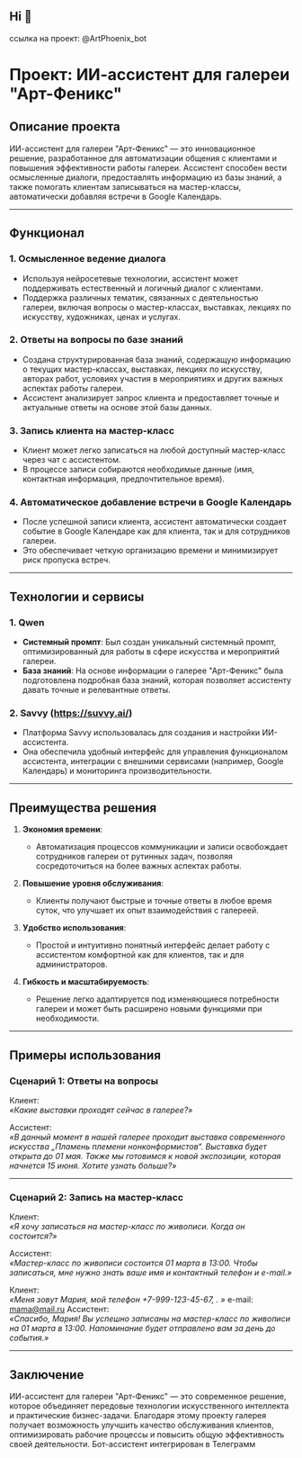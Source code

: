 ## Hi 👋
ссылка на проект: @ArtPhoenix_bot




# Проект: ИИ-ассистент для галереи "Арт-Феникс"

## Описание проекта

ИИ-ассистент для галереи "Арт-Феникс" — это инновационное решение, разработанное для автоматизации общения с клиентами и повышения эффективности работы галереи. Ассистент способен вести осмысленные диалоги, предоставлять информацию из базы знаний, а также помогать клиентам записываться на мастер-классы, автоматически добавляя встречи в Google Календарь.

---

## Функционал

### 1. **Осмысленное ведение диалога**
   - Используя нейросетевые технологии, ассистент может поддерживать естественный и логичный диалог с клиентами.
   - Поддержка различных тематик, связанных с деятельностью галереи, включая вопросы о мастер-классах, выставках, лекциях по искусству, художниках, ценах и услугах.

### 2. **Ответы на вопросы по базе знаний**
   - Создана структурированная база знаний, содержащую информацию о текущих мастер-классах, выставках, лекциях по искусству, авторах работ, условиях участия в мероприятиях и других важных аспектах работы галереи.
   - Ассистент анализирует запрос клиента и предоставляет точные и актуальные ответы на основе этой базы данных.

### 3. **Запись клиента на мастер-класс**
   - Клиент может легко записаться на любой доступный мастер-класс через чат с ассистентом.
   - В процессе записи собираются необходимые данные (имя, контактная информация, предпочтительное время).

### 4. **Автоматическое добавление встречи в Google Календарь**
   - После успешной записи клиента, ассистент автоматически создает событие в Google Календаре как для клиента, так и для сотрудников галереи.
   - Это обеспечивает четкую организацию времени и минимизирует риск пропуска встреч.

---

## Технологии и сервисы

### 1. **Qwen**
   - **Системный промпт**: Был создан уникальный системный промпт, оптимизированный для работы в сфере искусства и мероприятий галереи.
   - **База знаний**: На основе информации о галерее "Арт-Феникс" была подготовлена подробная база знаний, которая позволяет ассистенту давать точные и релевантные ответы.

### 2. **Savvy (https://suvvy.ai/)**
   - Платформа Savvy использовалась для создания и настройки ИИ-ассистента.
   - Она обеспечила удобный интерфейс для управления функционалом ассистента, интеграции с внешними сервисами (например, Google Календарь) и мониторинга производительности.

---

## Преимущества решения

1. **Экономия времени**:
   - Автоматизация процессов коммуникации и записи освобождает сотрудников галереи от рутинных задач, позволяя сосредоточиться на более важных аспектах работы.

2. **Повышение уровня обслуживания**:
   - Клиенты получают быстрые и точные ответы в любое время суток, что улучшает их опыт взаимодействия с галереей.

3. **Удобство использования**:
   - Простой и интуитивно понятный интерфейс делает работу с ассистентом комфортной как для клиентов, так и для администраторов.

4. **Гибкость и масштабируемость**:
   - Решение легко адаптируется под изменяющиеся потребности галереи и может быть расширено новыми функциями при необходимости.

---

## Примеры использования

### Сценарий 1: Ответы на вопросы
Клиент:  
*«Какие выставки проходят сейчас в галерее?»*

Ассистент:  
*«В данный момент в нашей галерее проходит выставка современного искусства „Пламень племени нонконформистов“. Выставка будет открыта до 01 мая. Также мы готовимся к новой экспозиции, которая начнется 15 июня. Хотите узнать больше?»*

---

### Сценарий 2: Запись на мастер-класс
Клиент:  
*«Я хочу записаться на мастер-класс по живописи. Когда он состоится?»*

Ассистент:  
*«Мастер-класс по живописи состоится 01 марта в 13:00. Чтобы записаться, мне нужно знать ваше имя и контактный телефон и e-mail.»*

Клиент:  
*«Меня зовут Мария, мой телефон +7-999-123-45-67, . »*
e-mail: mama@mail.ru
Ассистент:  
*«Спасибо, Мария! Вы успешно записаны на мастер-класс по живописи на 01 марта в 13:00. Напоминание будет отправлено вам за день до события.»*

---

## Заключение

ИИ-ассистент для галереи "Арт-Феникс" — это современное решение, которое объединяет передовые технологии искусственного интеллекта и практические бизнес-задачи. Благодаря этому проекту галерея получает возможность улучшить качество обслуживания клиентов, оптимизировать рабочие процессы и повысить общую эффективность своей деятельности. Бот-ассистент интегрирован в Телеграмм

